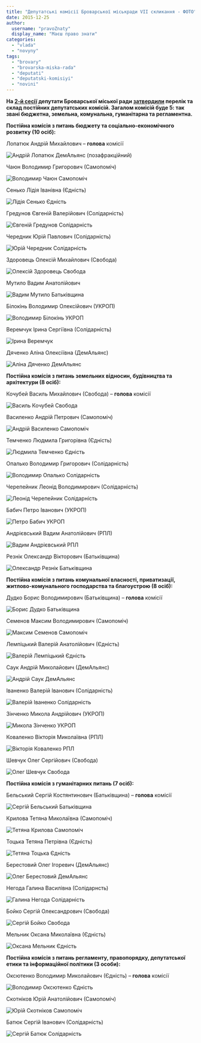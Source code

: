```yaml
---
title: "Депутатські комісії Броварської міськради VII скликання - ФОТО"
date: 2015-12-25
author: 
  username: "pravoZnaty"
  display_name: "Маєш право знати"
categories: 
  - "vlada"
  - "novyny"
tags: 
  - "brovary"
  - "brovarska-miska-rada"
  - "deputati"
  - "deputatski-komisiyi"
  - "novini"
---
```


**На [2-й сесії](https://mpz.brovary.org/usi-zradyly-vsih-yak-zrujnuvalas-tak-i-ne-stvorena-koalitsiya-demokratychnyh-syl/) депутати Броварської міської ради [затвердили](http://brovary-rada.gov.ua/r%D1%96shennya-m%D1%96sko%D1%97-radi-v%D1%96d-2212-2015-%E2%84%96-08-02-07-pro-utvorennya-post%D1%96inikh-kom%D1%96s%D1%96i-zatverdzhennya-k%D1%96lk) перелік та склад постійних депутатських комісій. Загалом комісій буде 5: так звані бюджетна, земельна, комунальна, гуманітарна та регламентна.**

**Постійна комісія з питань бюджету та соціально-економічного розвитку (10 осіб):**

Лопатюк Андрій Михайлович – **голова** комісії

![Андрій Лопатюк ДемАльянс (позафракційний)](https://mpz.brovary.org/wp-content/uploads/2015/12/Andrij-Lopatyuk-DemAlyans-pozafraktsijnyj.jpg)

Чаюн Володимир Григорович (Самопоміч)

![Володимир Чаюн Самопоміч](https://mpz.brovary.org/wp-content/uploads/2015/12/Volodymyr-CHayun-Samopomich.jpg)

Сенько Лідія Іванівна (Єдність)

![Лідія Сенько Єдність](https://mpz.brovary.org/wp-content/uploads/2015/12/Lidiya-Senko-YEdnist.png)

Гредунов Євгеній Валерійович (Солідарність)

![Євгеній Гредунов Солідарність](https://mpz.brovary.org/wp-content/uploads/2015/12/YEvgenij-Gredunov-Solidarnist.jpg)

Чередник Юрій Павлович (Солідарність)

![Юрій Чередник Солідарність](https://mpz.brovary.org/wp-content/uploads/2015/12/YUrij-CHerednyk-Solidarnist.jpg)

Здоровець Олексій Михайлович (Свобода)

![Олексій Здоровець Свобода](https://mpz.brovary.org/wp-content/uploads/2015/12/Oleksij-Zdorovets-Svoboda.jpg)

Мутило Вадим Анатолійович

![Вадим Мутило Батьківщина](https://mpz.brovary.org/wp-content/uploads/2015/12/Vadym-Mutylo-Batkivshhyna.jpg)

Білокінь Володимир Олексійович (УКРОП)

![Володимир Білокінь УКРОП](https://mpz.brovary.org/wp-content/uploads/2015/12/Volodymyr-Bilokin-UKROP.jpg)

Веремчук Ірина Сергіївна (Солідарність)

![Ірина Веремчук](https://mpz.brovary.org/wp-content/uploads/2015/12/Iryna-Veremchuk.jpg)

Дяченко Аліна Олексіївна (ДемАльянс)

![Аліна Дяченко ДемАльянс](https://mpz.brovary.org/wp-content/uploads/2015/12/Alina-Dyachenko-DemAlyans.jpg)

**Постійна комісія з питань земельних відносин, будівництва та архітектури (8 осіб):**

Кочубей Василь Михайлович (Свобода) – **голова** комісії

![Василь Кочубей Свобода](https://mpz.brovary.org/wp-content/uploads/2015/12/Vasyl-Kochubej-Svoboda.jpg)

Василенко Андрій Петрович (Самопоміч)

![Андрій Василенко Самопоміч](https://mpz.brovary.org/wp-content/uploads/2015/12/Andrij-Vasylenko-Samopomich.jpg)

Темченко Людмила Григорівна (Єдність)

![Людмила Темченко Єдність](https://mpz.brovary.org/wp-content/uploads/2015/12/Lyudmyla-Temchenko-YEdnist.jpg)

Опалько Володимир Григорович (Солідарність)

![Володимир Опалько Солідарність](https://mpz.brovary.org/wp-content/uploads/2015/12/Volodymyr-Opalko-Solidarnist.jpg)

Черепейник Леонід Володимирович (Солідарність)

![Леонід Черепейник Солідарність](https://mpz.brovary.org/wp-content/uploads/2015/12/Leonid-CHerepejnyk-Solidarnist.jpg)

Бабич Петро Іванович (УКРОП)

![Петро Бабич УКРОП](https://mpz.brovary.org/wp-content/uploads/2015/12/Petro-Babych-UKROP.jpg)

Андрієвський Вадим Анатолійович (РПЛ)

![Вадим Андрієвський РПЛ](https://mpz.brovary.org/wp-content/uploads/2015/12/Vadym-Andriyevskyj-RPL.jpg)

Резнік Олександр Вікторович (Батьківщина)

![Олександр Резнік Батьківщина](https://mpz.brovary.org/wp-content/uploads/2015/12/Oleksandr-Reznik-Batkivshhyna.jpg)

**Постійна комісія з питань комунальної власності, приватизації, житлово-комунального господарства та благоустрою (8 осіб):**

Дудко Борис Володимирович (Батьківщина) – **голова** комісії

![Борис Дудко Батьківщина](https://mpz.brovary.org/wp-content/uploads/2015/12/Borys-Dudko-Batkivshhyna.jpg)

Семенов Максим Володимирович (Самопоміч)

![Максим Семенов Самопоміч](https://mpz.brovary.org/wp-content/uploads/2015/12/Maksym-Semenov-Samopomich.jpg)

Лемпіцький Валерій Анатолійович (Єдність)

![Валерій Лемпіцький Єдність](https://mpz.brovary.org/wp-content/uploads/2015/12/Valerij-Lempitskyj-YEdnist.jpg)

Саук Андрій Миколайович (ДемАльянс)

![Андрій Саук ДемАльянс](https://mpz.brovary.org/wp-content/uploads/2015/12/Andrij-Sauk-DemAlyans.jpg)

Іваненко Валерій Іванович (Солідарність)

![Валерій Іваненко Солідарність](https://mpz.brovary.org/wp-content/uploads/2015/12/Valerij-Ivanenko-Solidarnist.jpg)

Зінченко Микола Андрійович (УКРОП)

![Микола Зінченко УКРОП](https://mpz.brovary.org/wp-content/uploads/2015/12/Mykola-Zinchenko-UKROP.jpg)

Коваленко Вікторія Миколаївна (РПЛ)

![Вікторія Коваленко РПЛ](https://mpz.brovary.org/wp-content/uploads/2015/12/Viktoriya-Kovalenko-RPL.jpg)

Шевчук Олег Сергійович (Свобода)

![Олег Шевчук Свобода](https://mpz.brovary.org/wp-content/uploads/2015/12/Oleg-SHevchuk-Svoboda.jpg)

**Постійна комісія з гуманітарних питань (7 осіб):**

Бельський Сергій Костянтинович (Батьківщина) – **голова** комісії

![Сергій Бельський Батьківщина](https://mpz.brovary.org/wp-content/uploads/2015/12/Sergij-Belskyj-Batkivshhyna.jpg)

Крилова Тетяна Миколаївна (Самопоміч)

![Тетяна Крилова Самопоміч](https://mpz.brovary.org/wp-content/uploads/2015/12/Tetyana-Krylova-Samopomich.jpg)

Тоцька Тетяна Петрівна (Єдність)

![Тетяна Тоцька Єдність](https://mpz.brovary.org/wp-content/uploads/2015/12/Tetyana-Totska-YEdnist.jpg)

Берестовий Олег Ігоревич (ДемАльянс)

![Олег Берестовий ДемАльянс](https://mpz.brovary.org/wp-content/uploads/2015/12/Oleg-Berestovyj-DemAlyans.jpg)

Негода Галина Василівна (Солідарнсть)

![Галина Негода Солідарність](https://mpz.brovary.org/wp-content/uploads/2015/12/Galyna-Negoda-Solidarnist.png)

Бойко Сергій Олександрович (Свобода)

![Сергій Бойко Свобода](https://mpz.brovary.org/wp-content/uploads/2015/12/Sergij-Bojko-Svoboda.jpg)

Мельник Оксана Миколаївна (Єдність)

![Оксана Мельник Єдність](https://mpz.brovary.org/wp-content/uploads/2015/12/Oksana-Melnyk-YEdnist.jpg)

**Постійна комісія з питань регламенту, правопорядку, депутатської етики та інформаційної політики (3 особи):**

Оксютенко Володимир Миколайович (Єдність) – **голова** комісії

![Володимир Оксютенко Єдність](https://mpz.brovary.org/wp-content/uploads/2015/12/Volodymyr-Oksyutenko-YEdnist.jpg)

Скотніков Юрій Анатолійович (Самопоміч)

![Юрій Скотніков Самопоміч](https://mpz.brovary.org/wp-content/uploads/2015/12/YUrij-Skotnikov-Samopomich.jpg)

Батюк Сергій Іванович (Солідарність)

![Сергій Батюк Солідарність](https://mpz.brovary.org/wp-content/uploads/2015/12/Sergij-Batyuk-Solidarnist.jpg)

